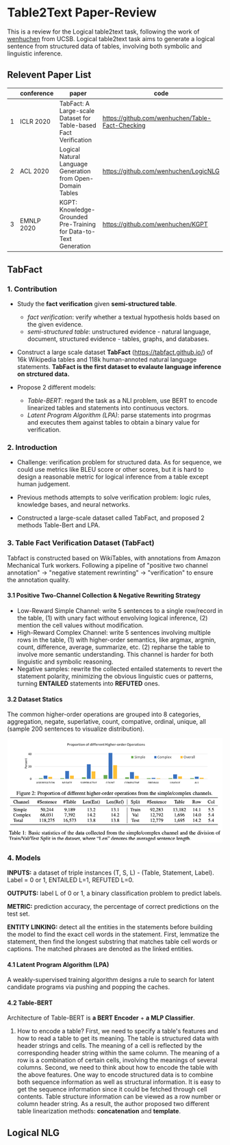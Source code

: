 # Table2Text Paper-Review


This is a review for the Logical table2text task, following the work of [wenhuchen](https://github.com/wenhuchen) from UCSB. Logical table2text task aims to generate a logical sentence from structured data of tables, involving both symbolic and linguistic inference. 

##  Relevent Paper List

| |conference|paper|code|
|----|-----|----|----|
|1|ICLR 2020|TabFact: A Large-scale Dataset for Table-based Fact Verification|https://github.com/wenhuchen/Table-Fact-Checking|
|2|ACL 2020|Logical Natural Language Generation from Open-Domain Tables|https://github.com/wenhuchen/LogicNLG|
|3|EMNLP 2020|KGPT: Knowledge-Grounded Pre-Training for Data-to-Text Generation|https://github.com/wenhuchen/KGPT|

## TabFact

### 1. Contribution

* Study the **fact verification** given **semi-structured table**.
  * *fact verification*: verify whether a textual hypothesis holds based on the given evidence. 
  * *semi-structured table*: unstructured evidence - natural language, document, structured evidence - tables, graphs, and databases. 

* Construct a large scale dataset **TabFact** (https://tabfact.github.io/) of 16k Wikipedia tables and 118k human-annoted natural language statements. **TabFact is the first dataset to evalaute language inference on strctured data.**

* Propose 2 different models: 
  * *Table-BERT*: regard the task as a NLI problem, use BERT to encode linearized tables and statements into continuous vectors. 
  * *Latent Program Algorithm (LPA)*: parse statements into progrmas and executes them against tables to obtain a binary value for verification.

### 2. Introduction

* Challenge: verification problem for structured data. As for sequence, we could use metrics like BLEU score or other scores, but it is hard to design a reasonable metric for logical inference from a table except human judgement. 

* Previous methods attempts to solve verification problem: logic rules, knowledge bases, and neural networks.

* Constructed a large-scale dataset called TabFact, and proposed 2 methods Table-Bert and LPA. 


### 3. Table Fact Verification Dataset (TabFact)

Tabfact is constructed based on WikiTables, with annotations from Amazon Mechanical Turk workers. Following a pipeline of "positive two channel annotation" -> "negative statement rewrinting" -> "verification" to ensure the annotation quality. 

#### 3.1 Positive Two-Channel Collection & Negative Rewriting Strategy
* Low-Reward Simple Channel: write 5 sentences to a single row/record in the table, (1) with unary fact without envolving logical inference, (2) mention the cell values without modification.
* High-Reward Complex Channel: write 5 sentences involving multiple rows in the table, (1) with higher-order semantics, like argmax, argmin, count, difference, average, summarize, etc. (2) repharse the table to involve more semantic understanding. This channel is harder for both linguistic and symbolic reasoning. 
* Negative samples: rewrite the collected entailed statements to revert the statement polarity, minimizing the obvious linguistic cues or patterns, turning **ENTAILED** statements into **REFUTED** ones.  

#### 3.2 Dataset Statics

The common higher-order operations are grouped into 8 categories, aggregation, negate, superlative, count, compative,  ordinal, unique, all (sample 200 sentences to visualize distribution). 

![](https://github.com/soda-lsq/Table2Text-Review/blob/main/dataset-statics.png?raw=true)

### 4. Models

**INPUTS:** a dataset of triple instances (T, S, L) - (Table, Statement, Label). Label = 0 or 1, ENTAILED L=1, REFUTED L=0.

**OUTPUTS:** label L of 0 or 1, a binary classification problem to predict labels. 

**METRIC:** prediction accuracy, the percentage of correct predictions on the test set. 

**ENTITY LINKING:** detect all the entities in the statements before building the model to find the exact cell words in the statement. First, lemmatize the statement, then find the longest substring that matches table cell words or captions. The matched phrases are denoted as the linked entities. 

#### 4.1 Latent Program Algorithm (LPA)

A weakly-supervised training algorithm designs a rule to search for latent candidate programs via pushing and popping the caches.  

#### 4.2 Table-BERT

Architecture of Table-BERT is **a BERT Encoder** + **a MLP Classifier**. 
1. How to encode a table? 
First, we need to specify a table's features and how to read a table to get its meaning. The table is structured data with header strings and cells. The meaning of a cell is reflected by the corresponding header string within the same column. The meaning of a row is a combination of certain cells, involving the meanings of several columns. 
Second, we need to think about how to encode the table with the above features. One way to encode structured data is to combine both sequence information as well as structural information. It is easy to get the sequence information since it could be fetched through cell contents. Table structure information can be viewed as a row number or column header string. As a result, the author proposed two different table linearization methods: **concatenation** and **template**.  

## Logical NLG

